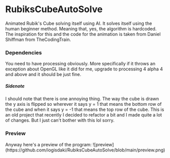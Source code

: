 # RubiksCubeAutoSolve
Animated Rubik's Cube solving itself using AI. It solves itself using the human beginner method. Meaning that, yes, the algorithm is hardcoded. 
The inspiration for this and the code for the animation is taken from Daniel Shiffman from TheCodingTrain.

<h3>Dependencies</h3>
You need to have processing obviously. More specifically if it throws an exception about OpenGL like it did for me, upgrade to processing 4 alpha 4 and above and it should be just fine.

<h5>Sidenote</h5>
I should note that there is one annoying thing. The way the cube is drawn the y axis is flipped so wherever it says y = 1 that means the bottom row of the cube and when it says y = -1 that means the top row of the cube. This is an old project that recently I decided to refactor a bit and I made quite a lot of changes. But I just can't bother with this lol sorry.  
  
 <h3>Preview</h3>
 Anyway here's a preview of the program:
![preview](https://github.com/iogisdaki/RubiksCubeAutoSolve/blob/main/preview.png)
